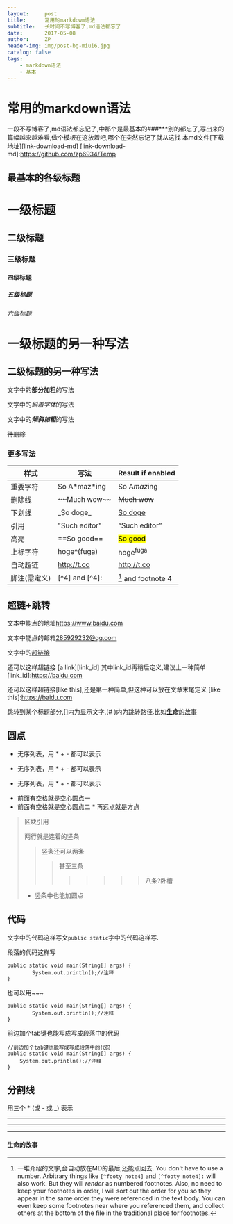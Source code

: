 ```yaml
---
layout:     post
title:      常用的markdowm语法
subtitle:   长时间不写博客了,md语法都忘了
date:       2017-05-08
author:     ZP
header-img: img/post-bg-miui6.jpg
catalog: false
tags:
    - markdown语法
    - 基本
---
```


# 常用的markdown语法

一段不写博客了,md语法都忘记了,中那个是最基本的###***别的都忘了,写出来的篇幅越来越难看,做个模板在这放着吧,哪个在突然忘记了就从这找
本md文件[下载地址][link-download-md]
[link-download-md]:https://github.com/zp6934/Temp

## 最基本的各级标题
# 一级标题
## 二级标题
### 三级标题
#### 四级标题
##### 五级标题
###### 六级标题

一级标题的另一种写法
===
二级标题的另一种写法
-----
文字中的**部分加粗**的写法

文字中的*斜着字体*的写法

文字中的***倾斜加粗***的写法

~~待删除~~

### 更多写法

样式		          | 写法	            | Result if enabled     |
--------------------|------------------|-----------------------|
重要字符				| So A\*maz\*ing   | So A<em>maz</em>ing   |
删除线  		       | \~~Much wow\~~   | <del>Much wow</del>   |
下划线					| \_So doge\_      | <u>So doge</u>        |
引用			       | \"Such editor\"  | <q>Such editor</q>    |
高亮		          | \==So good\==    | <mark>So good</mark>  |
上标字符	          | hoge\^(fuga)     | hoge<sup>fuga</sup>   |
自动超链             | http://t.co      | <http://t.co>         |
脚注(需定义)         | [\^4] and [\^4]: | [^4] and footnote 4   |

[^4]: 一堆介绍的文字,会自动放在MD的最后,还能点回去. You don't have to use a number. Arbitrary things like `[^footy note4]` and `[^footy note4]:` will also work. But they will *render* as numbered footnotes. Also, no need to keep your footnotes in order, I will sort out the order for you so they appear in the same order they were referenced in the text body. You can even keep some footnotes near where you referenced them, and collect others at the bottom of the file in the traditional place for footnotes.

## 超链+跳转


文本中能点的地址<https://www.baidu.com>

文本中能点的邮箱<285929232@qq.com>

文字中的[超链接](https://www.baidu.com)

还可以这样超链接 [a link][link_id] 其中link_id再稍后定义,建议上一种简单
[link_id]:https://baidu.com

还可以这样超链接[like this],还是第一种简单,但这种可以放在文章末尾定义
[like this]:https://baidu.com

跳转到某个标题部分,[]内为显示文字,(# )内为跳转路径.比如[**生命**的故事](#test-path)

## 圆点

* 无序列表，用 * + - 都可以表示
+ 无序列表，用 * + - 都可以表示
- 无序列表，用 * + - 都可以表示
 * 前面有空格就是空心圆点一
 * 前面有空格就是空心圆点二
 		* 再远点就是方点


> 区块引用
>
> 两行就是连着的竖条
>> 竖条还可以两条
>>> 甚至三条
>>>>>>>> 八条?卧槽
>
> * 竖条中也能加圆点

## 代码

文字中的代码这样写文`public static`字中的代码这样写.

段落的代码这样写

```
public static void main(String[] args) {
        System.out.println();//注释
}
```
也可以用~~~

~~~
public static void main(String[] args) {
        System.out.println();//注释
}
~~~
前边加个tab键也能写成写成段落中的代码

	//前边加个tab键也能写成写成段落中的代码
	public static void main(String[] args) {
        System.out.println();//注释
	}

## 分割线
用三个 * (或 - 或 _) 表示
***
---
___

#### <a name="test-path">生命的故事
